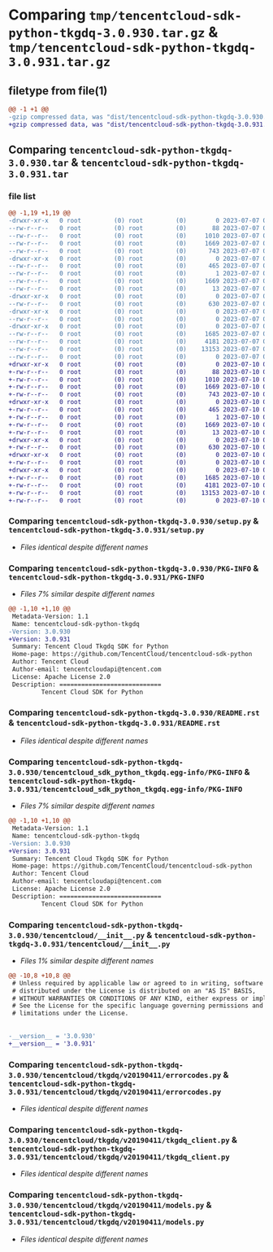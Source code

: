 # Comparing `tmp/tencentcloud-sdk-python-tkgdq-3.0.930.tar.gz` & `tmp/tencentcloud-sdk-python-tkgdq-3.0.931.tar.gz`

## filetype from file(1)

```diff
@@ -1 +1 @@
-gzip compressed data, was "dist/tencentcloud-sdk-python-tkgdq-3.0.930.tar", last modified: Fri Jul  7 00:34:58 2023, max compression
+gzip compressed data, was "dist/tencentcloud-sdk-python-tkgdq-3.0.931.tar", last modified: Mon Jul 10 00:55:07 2023, max compression
```

## Comparing `tencentcloud-sdk-python-tkgdq-3.0.930.tar` & `tencentcloud-sdk-python-tkgdq-3.0.931.tar`

### file list

```diff
@@ -1,19 +1,19 @@
-drwxr-xr-x   0 root         (0) root         (0)        0 2023-07-07 00:34:58.000000 tencentcloud-sdk-python-tkgdq-3.0.930/
--rw-r--r--   0 root         (0) root         (0)       88 2023-07-07 00:34:58.000000 tencentcloud-sdk-python-tkgdq-3.0.930/setup.cfg
--rw-r--r--   0 root         (0) root         (0)     1010 2023-07-07 00:34:58.000000 tencentcloud-sdk-python-tkgdq-3.0.930/setup.py
--rw-r--r--   0 root         (0) root         (0)     1669 2023-07-07 00:34:58.000000 tencentcloud-sdk-python-tkgdq-3.0.930/PKG-INFO
--rw-r--r--   0 root         (0) root         (0)      743 2023-07-07 00:34:58.000000 tencentcloud-sdk-python-tkgdq-3.0.930/README.rst
-drwxr-xr-x   0 root         (0) root         (0)        0 2023-07-07 00:34:58.000000 tencentcloud-sdk-python-tkgdq-3.0.930/tencentcloud_sdk_python_tkgdq.egg-info/
--rw-r--r--   0 root         (0) root         (0)      465 2023-07-07 00:34:58.000000 tencentcloud-sdk-python-tkgdq-3.0.930/tencentcloud_sdk_python_tkgdq.egg-info/SOURCES.txt
--rw-r--r--   0 root         (0) root         (0)        1 2023-07-07 00:34:58.000000 tencentcloud-sdk-python-tkgdq-3.0.930/tencentcloud_sdk_python_tkgdq.egg-info/dependency_links.txt
--rw-r--r--   0 root         (0) root         (0)     1669 2023-07-07 00:34:58.000000 tencentcloud-sdk-python-tkgdq-3.0.930/tencentcloud_sdk_python_tkgdq.egg-info/PKG-INFO
--rw-r--r--   0 root         (0) root         (0)       13 2023-07-07 00:34:58.000000 tencentcloud-sdk-python-tkgdq-3.0.930/tencentcloud_sdk_python_tkgdq.egg-info/top_level.txt
-drwxr-xr-x   0 root         (0) root         (0)        0 2023-07-07 00:34:58.000000 tencentcloud-sdk-python-tkgdq-3.0.930/tencentcloud/
--rw-r--r--   0 root         (0) root         (0)      630 2023-07-07 00:34:58.000000 tencentcloud-sdk-python-tkgdq-3.0.930/tencentcloud/__init__.py
-drwxr-xr-x   0 root         (0) root         (0)        0 2023-07-07 00:34:58.000000 tencentcloud-sdk-python-tkgdq-3.0.930/tencentcloud/tkgdq/
--rw-r--r--   0 root         (0) root         (0)        0 2023-07-07 00:34:58.000000 tencentcloud-sdk-python-tkgdq-3.0.930/tencentcloud/tkgdq/__init__.py
-drwxr-xr-x   0 root         (0) root         (0)        0 2023-07-07 00:34:58.000000 tencentcloud-sdk-python-tkgdq-3.0.930/tencentcloud/tkgdq/v20190411/
--rw-r--r--   0 root         (0) root         (0)     1685 2023-07-07 00:34:58.000000 tencentcloud-sdk-python-tkgdq-3.0.930/tencentcloud/tkgdq/v20190411/errorcodes.py
--rw-r--r--   0 root         (0) root         (0)     4181 2023-07-07 00:34:58.000000 tencentcloud-sdk-python-tkgdq-3.0.930/tencentcloud/tkgdq/v20190411/tkgdq_client.py
--rw-r--r--   0 root         (0) root         (0)    13153 2023-07-07 00:34:58.000000 tencentcloud-sdk-python-tkgdq-3.0.930/tencentcloud/tkgdq/v20190411/models.py
--rw-r--r--   0 root         (0) root         (0)        0 2023-07-07 00:34:58.000000 tencentcloud-sdk-python-tkgdq-3.0.930/tencentcloud/tkgdq/v20190411/__init__.py
+drwxr-xr-x   0 root         (0) root         (0)        0 2023-07-10 00:55:07.000000 tencentcloud-sdk-python-tkgdq-3.0.931/
+-rw-r--r--   0 root         (0) root         (0)       88 2023-07-10 00:55:07.000000 tencentcloud-sdk-python-tkgdq-3.0.931/setup.cfg
+-rw-r--r--   0 root         (0) root         (0)     1010 2023-07-10 00:55:07.000000 tencentcloud-sdk-python-tkgdq-3.0.931/setup.py
+-rw-r--r--   0 root         (0) root         (0)     1669 2023-07-10 00:55:07.000000 tencentcloud-sdk-python-tkgdq-3.0.931/PKG-INFO
+-rw-r--r--   0 root         (0) root         (0)      743 2023-07-10 00:55:07.000000 tencentcloud-sdk-python-tkgdq-3.0.931/README.rst
+drwxr-xr-x   0 root         (0) root         (0)        0 2023-07-10 00:55:07.000000 tencentcloud-sdk-python-tkgdq-3.0.931/tencentcloud_sdk_python_tkgdq.egg-info/
+-rw-r--r--   0 root         (0) root         (0)      465 2023-07-10 00:55:07.000000 tencentcloud-sdk-python-tkgdq-3.0.931/tencentcloud_sdk_python_tkgdq.egg-info/SOURCES.txt
+-rw-r--r--   0 root         (0) root         (0)        1 2023-07-10 00:55:07.000000 tencentcloud-sdk-python-tkgdq-3.0.931/tencentcloud_sdk_python_tkgdq.egg-info/dependency_links.txt
+-rw-r--r--   0 root         (0) root         (0)     1669 2023-07-10 00:55:07.000000 tencentcloud-sdk-python-tkgdq-3.0.931/tencentcloud_sdk_python_tkgdq.egg-info/PKG-INFO
+-rw-r--r--   0 root         (0) root         (0)       13 2023-07-10 00:55:07.000000 tencentcloud-sdk-python-tkgdq-3.0.931/tencentcloud_sdk_python_tkgdq.egg-info/top_level.txt
+drwxr-xr-x   0 root         (0) root         (0)        0 2023-07-10 00:55:07.000000 tencentcloud-sdk-python-tkgdq-3.0.931/tencentcloud/
+-rw-r--r--   0 root         (0) root         (0)      630 2023-07-10 00:55:07.000000 tencentcloud-sdk-python-tkgdq-3.0.931/tencentcloud/__init__.py
+drwxr-xr-x   0 root         (0) root         (0)        0 2023-07-10 00:55:07.000000 tencentcloud-sdk-python-tkgdq-3.0.931/tencentcloud/tkgdq/
+-rw-r--r--   0 root         (0) root         (0)        0 2023-07-10 00:55:07.000000 tencentcloud-sdk-python-tkgdq-3.0.931/tencentcloud/tkgdq/__init__.py
+drwxr-xr-x   0 root         (0) root         (0)        0 2023-07-10 00:55:07.000000 tencentcloud-sdk-python-tkgdq-3.0.931/tencentcloud/tkgdq/v20190411/
+-rw-r--r--   0 root         (0) root         (0)     1685 2023-07-10 00:55:07.000000 tencentcloud-sdk-python-tkgdq-3.0.931/tencentcloud/tkgdq/v20190411/errorcodes.py
+-rw-r--r--   0 root         (0) root         (0)     4181 2023-07-10 00:55:07.000000 tencentcloud-sdk-python-tkgdq-3.0.931/tencentcloud/tkgdq/v20190411/tkgdq_client.py
+-rw-r--r--   0 root         (0) root         (0)    13153 2023-07-10 00:55:07.000000 tencentcloud-sdk-python-tkgdq-3.0.931/tencentcloud/tkgdq/v20190411/models.py
+-rw-r--r--   0 root         (0) root         (0)        0 2023-07-10 00:55:07.000000 tencentcloud-sdk-python-tkgdq-3.0.931/tencentcloud/tkgdq/v20190411/__init__.py
```

### Comparing `tencentcloud-sdk-python-tkgdq-3.0.930/setup.py` & `tencentcloud-sdk-python-tkgdq-3.0.931/setup.py`

 * *Files identical despite different names*

### Comparing `tencentcloud-sdk-python-tkgdq-3.0.930/PKG-INFO` & `tencentcloud-sdk-python-tkgdq-3.0.931/PKG-INFO`

 * *Files 7% similar despite different names*

```diff
@@ -1,10 +1,10 @@
 Metadata-Version: 1.1
 Name: tencentcloud-sdk-python-tkgdq
-Version: 3.0.930
+Version: 3.0.931
 Summary: Tencent Cloud Tkgdq SDK for Python
 Home-page: https://github.com/TencentCloud/tencentcloud-sdk-python
 Author: Tencent Cloud
 Author-email: tencentcloudapi@tencent.com
 License: Apache License 2.0
 Description: ============================
         Tencent Cloud SDK for Python
```

### Comparing `tencentcloud-sdk-python-tkgdq-3.0.930/README.rst` & `tencentcloud-sdk-python-tkgdq-3.0.931/README.rst`

 * *Files identical despite different names*

### Comparing `tencentcloud-sdk-python-tkgdq-3.0.930/tencentcloud_sdk_python_tkgdq.egg-info/PKG-INFO` & `tencentcloud-sdk-python-tkgdq-3.0.931/tencentcloud_sdk_python_tkgdq.egg-info/PKG-INFO`

 * *Files 7% similar despite different names*

```diff
@@ -1,10 +1,10 @@
 Metadata-Version: 1.1
 Name: tencentcloud-sdk-python-tkgdq
-Version: 3.0.930
+Version: 3.0.931
 Summary: Tencent Cloud Tkgdq SDK for Python
 Home-page: https://github.com/TencentCloud/tencentcloud-sdk-python
 Author: Tencent Cloud
 Author-email: tencentcloudapi@tencent.com
 License: Apache License 2.0
 Description: ============================
         Tencent Cloud SDK for Python
```

### Comparing `tencentcloud-sdk-python-tkgdq-3.0.930/tencentcloud/__init__.py` & `tencentcloud-sdk-python-tkgdq-3.0.931/tencentcloud/__init__.py`

 * *Files 1% similar despite different names*

```diff
@@ -10,8 +10,8 @@
 # Unless required by applicable law or agreed to in writing, software
 # distributed under the License is distributed on an "AS IS" BASIS,
 # WITHOUT WARRANTIES OR CONDITIONS OF ANY KIND, either express or implied.
 # See the License for the specific language governing permissions and
 # limitations under the License.
 
 
-__version__ = '3.0.930'
+__version__ = '3.0.931'
```

### Comparing `tencentcloud-sdk-python-tkgdq-3.0.930/tencentcloud/tkgdq/v20190411/errorcodes.py` & `tencentcloud-sdk-python-tkgdq-3.0.931/tencentcloud/tkgdq/v20190411/errorcodes.py`

 * *Files identical despite different names*

### Comparing `tencentcloud-sdk-python-tkgdq-3.0.930/tencentcloud/tkgdq/v20190411/tkgdq_client.py` & `tencentcloud-sdk-python-tkgdq-3.0.931/tencentcloud/tkgdq/v20190411/tkgdq_client.py`

 * *Files identical despite different names*

### Comparing `tencentcloud-sdk-python-tkgdq-3.0.930/tencentcloud/tkgdq/v20190411/models.py` & `tencentcloud-sdk-python-tkgdq-3.0.931/tencentcloud/tkgdq/v20190411/models.py`

 * *Files identical despite different names*

